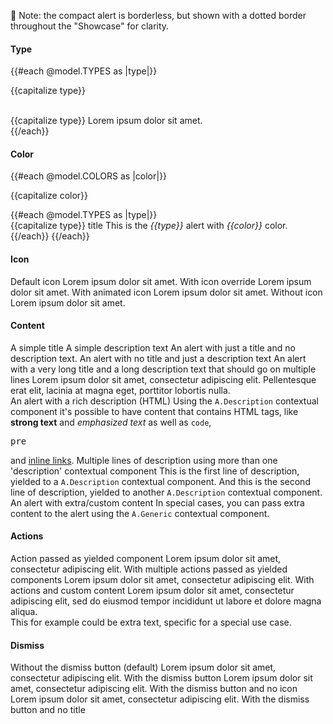 <section data-test-percy data-section="showcase">
  

  <p class="dummy-paragraph">👀 Note: the compact alert is borderless, but shown with a dotted border throughout the
    "Showcase" for clarity.</p>

  <h4 class="dummy-h4">Type</h4>
  {{#each @model.TYPES as |type|}}
    <p class="dummy-paragraph">{{capitalize type}}</p>
    <br />
    <div class="dummy-alert-sample-item--type-{{type}}">
      <Hds::Alert @type={{type}} as |A|>
        <A.Title>{{capitalize type}}</A.Title>
        <A.Description>Lorem ipsum dolor sit amet.</A.Description>
      </Hds::Alert>
    </div>
  {{/each}}

  <h4 class="dummy-h4">Color</h4>
  <div class="dummy-alert-sample-grid">
    {{#each @model.COLORS as |color|}}
      <p class="dummy-paragraph dummy-alert-sample-grid__title">{{capitalize color}}</p>
      {{#each @model.TYPES as |type|}}
        <div class="dummy-alert-sample-item--type-{{type}}">
          <Hds::Alert @type={{type}} @color={{color}} as |A|>
            <A.Title>{{capitalize type}} title</A.Title>
            <A.Description>This is the <em>{{type}}</em> alert with <em>{{color}}</em> color.</A.Description>
          </Hds::Alert>
        </div>
      {{/each}}
    {{/each}}
  </div>

  <h4 class="dummy-h4">Icon</h4>
  <div class="dummy-alert-sample-grid">
    <Hds::Alert @type="inline" @color="highlight" as |A|>
      <A.Title>Default icon</A.Title>
      <A.Description>Lorem ipsum dolor sit amet.</A.Description>
    </Hds::Alert>
    <Hds::Alert @type="inline" @color="highlight" @icon="meh" as |A|>
      <A.Title>With icon override</A.Title>
      <A.Description>Lorem ipsum dolor sit amet.</A.Description>
    </Hds::Alert>
    <Hds::Alert @type="inline" @color="highlight" @icon="running" as |A|>
      <A.Title>With animated icon</A.Title>
      <A.Description>Lorem ipsum dolor sit amet.</A.Description>
    </Hds::Alert>
    <Hds::Alert @type="inline" @color="highlight" @icon="" as |A|>
      <A.Title>Without icon</A.Title>
      <A.Description>Lorem ipsum dolor sit amet.</A.Description>
    </Hds::Alert>
  </div>

  <h4 class="dummy-h4">Content</h4>
  <div class="dummy-alert-sample-grid dummy-alert-sample-grid--wide-content">
    <div class="dummy-alert-sample-grid__column">
      <Hds::Alert @type="inline" @color="success" as |A|>
        <A.Title>A simple title</A.Title>
        <A.Description>A simple description text</A.Description>
      </Hds::Alert>
      <Hds::Alert @type="inline" @color="success" as |A|>
        <A.Title>An alert with just a title and no description text.</A.Title>
      </Hds::Alert>
      <Hds::Alert @type="inline" @color="success" as |A|>
        <A.Description>An alert with no title and just a description text</A.Description>
      </Hds::Alert>
      <Hds::Alert @type="inline" @color="success" as |A|>
        <A.Title>An alert with a very long title and a long description text that should go on multiple lines</A.Title>
        <A.Description>Lorem ipsum dolor sit amet, consectetur adipiscing elit. Pellentesque erat elit, lacinia at magna
          eget, porttitor lobortis nulla.</A.Description>
      </Hds::Alert>
    </div>
    <div class="dummy-alert-sample-grid__column">
      <Hds::Alert @type="inline" @color="success" as |A|>
        <A.Title>An alert with a rich description (HTML)</A.Title>
        <A.Description>Using the
          <code>A.Description</code>
          contextual component it's possible to have content that contains HTML tags, like
          <strong>strong text</strong>
          and
          <em>emphasized text</em>
          as well as
          <code>code</code>,
          <pre>pre</pre>
          and
          <a href="#">inline links</a>.</A.Description>
      </Hds::Alert>
      <Hds::Alert @type="inline" @color="success" as |A|>
        <A.Title>Multiple lines of description using more than one 'description' contextual component</A.Title>
        <A.Description>This is the first line of description, yielded to a
          <code>A.Description</code>
          contextual component.</A.Description>
        <A.Description>And this is the second line of description, yielded to another
          <code>A.Description</code>
          contextual component.</A.Description>
      </Hds::Alert>
      <Hds::Alert @type="inline" @color="success" as |A|>
        <A.Title>An alert with extra/custom content</A.Title>
        <A.Description>In special cases, you can pass extra content to the alert using the
          <code>A.Generic</code>
          contextual component.</A.Description>
        <A.Generic>
          <Doc::Placeholder @text="some generic content" @height="50" @background="#eee" />
        </A.Generic>
      </Hds::Alert>
    </div>
  </div>

  <h4 class="dummy-h4">Actions</h4>
  <div class="dummy-alert-sample-grid dummy-alert-sample-grid--wide-content">
    <Hds::Alert @type="inline" @color="warning" as |A|>
      <A.Title>Action passed as yielded component</A.Title>
      <A.Description>Lorem ipsum dolor sit amet, consectetur adipiscing elit.</A.Description>
      <A.Button @text="Action" @color="secondary" />
    </Hds::Alert>
    <Hds::Alert @type="inline" @color="warning" as |A|>
      <A.Title>With multiple actions passed as yielded components</A.Title>
      <A.Description>Lorem ipsum dolor sit amet, consectetur adipiscing elit.</A.Description>
      <A.Button @text="Secondary" @color="secondary" />
      <A.Button @icon="plus" @text="Tertiary" @color="tertiary" />
      <A.Link::Standalone @icon="plus" @text="Standalone" @href="#" @color="secondary" />
    </Hds::Alert>
    <Hds::Alert @type="inline" @color="warning" as |A|>
      <A.Title>With actions and custom content</A.Title>
      <A.Description>Lorem ipsum dolor sit amet, consectetur adipiscing elit, sed do eiusmod tempor incididunt ut labore
        et dolore magna aliqua.</A.Description>
      <A.Button @text="Action" @color="secondary" />
      <A.Link::Standalone @icon="plus" @text="Action" @href="#" @color="secondary" />
      <A.Generic>
        <div class="dummy-alert-sample-custom-content-after-actions">This for example could be extra text, specific for
          a special use case.</div>
      </A.Generic>
    </Hds::Alert>
  </div>

  <h4 class="dummy-h4">Dismiss</h4>
  <div class="dummy-alert-sample-grid dummy-alert-sample-grid--wide-content">
    <Hds::Alert @type="inline" @color="neutral" as |A|>
      <A.Title>Without the dismiss button (default)</A.Title>
      <A.Description>Lorem ipsum dolor sit amet, consectetur adipiscing elit.</A.Description>
    </Hds::Alert>
    <Hds::Alert
      @type="inline"
      @color="neutral"
      {{! TODO: understand if we can use a generic helper - see https://hashicorp.slack.com/archives/C11JCBJTW/p1648751235987409 }}
      @onDismiss={{this.noop}}
      as |A|
    >
      <A.Title>With the dismiss button</A.Title>
      <A.Description>Lorem ipsum dolor sit amet, consectetur adipiscing elit.</A.Description>
    </Hds::Alert>
    <Hds::Alert @type="inline" @color="neutral" @icon="" @onDismiss={{this.noop}} as |A|>
      <A.Title>With the dismiss button and no icon</A.Title>
      <A.Description>Lorem ipsum dolor sit amet, consectetur adipiscing elit.</A.Description>
    </Hds::Alert>
    <Hds::Alert @type="inline" @color="neutral" @onDismiss={{this.noop}} as |A|>
      <A.Description>With the dismiss button and no title</A.Description>
    </Hds::Alert>
  </div>

</section>